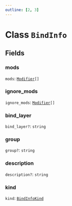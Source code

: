 ```yaml
---
outline: [2, 3]
---
```


# Class `BindInfo`




## Fields

### mods

`mods`: <code><a href="/lua-reference/enums/Modifier">Modifier</a>[]</code>



### ignore_mods

`ignore_mods`: <code><a href="/lua-reference/enums/Modifier">Modifier</a>[]</code>



### bind_layer <Badge type="danger" text="nullable" />

`bind_layer?`: <code>string</code>



### group <Badge type="danger" text="nullable" />

`group?`: <code>string</code>



### description <Badge type="danger" text="nullable" />

`description?`: <code>string</code>



### kind

`kind`: <code><a href="/lua-reference/classes/BindInfoKind">BindInfoKind</a></code>




